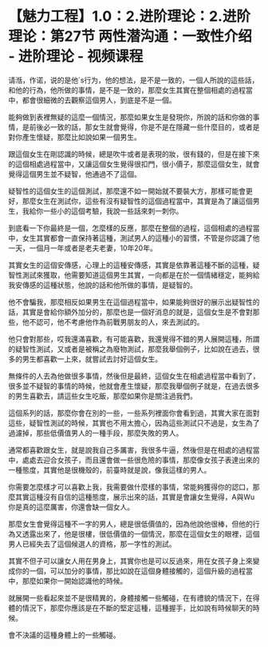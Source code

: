 # 【魅力工程】1.0：2.进阶理论：2.进阶理论：第27节 两性潜沟通：一致性介绍 - 进阶理论 - 视频课程

请湉，作诺，说的是他´s行为，他的想法，是不是一致的，一個人所說的這些話，和他的行為，他所做的事情，是不是一致的，那麼女生其實在整個相處的過程當中，都會很細微的去觀察這個男人，到底是不是一個。

能夠做到表裡無疑的這麼一個情況，那麼如果女生是發現你，所說的話和你做的事情，是前後必一致的話，那女生就會覺得，你是不是在隱藏一些什麼目的，或者是對你產生懷疑，那麼比如說如果一個男生。

跟這個女生在剛認識的時候，總是吹牛或者是表現的妝，很有錢的，但是在接下來的這個相處過程當中，又讓這個女生覺得很扣門，很小價子，那麼這個女生，就會覺得這個男生並不疑智，他通過不了這個。

疑智性的這個女生的這個測試，那麼還不如一開始就不要裝大方，那樣可能會更好，那麼女生在測試你，這些有沒有疑智性的這個過程當中，其實是為了讓這個男生，我給你一些小的這個考驗，我說一些話來刺一刺你。

到底看一下你最終是一個，怎麼樣的反應，那麼在整個的過程，這個相處的過程當中，女生其實都會一直保持著這種，測試男人的這種小的習慣，不管是你認識了他一天，一個月一年或者是老夫老妻，10年20年。

其實女生的這個安傳感，心理上的這種安傳感，其實是依靠著這種不斷的這種，疑智性測試來獲取，他需要知道這個男生其實，一向都是在於一個情緒穩定，能夠給我安傳感的這種狀態，他說的話和他所做的事情，是疑智的。

他不會騙我，那麼相反如果男生在這個過程當中，如果能夠很好的展示出疑智性的話，其實是會給你額外加分的，那麼也是一個好消息的就是，這個女生是不會對那些，他不認可，他不考慮他作為前戰男朋友的人，來去測試的。

他只會對那些，哎我還滿喜歡，有可能喜歡，我還覺得不錯的男人展開這種，所謂的疑智性測試，又或者是被稱之為廢物測試，那麼我舉個例子，比如說在過去，很多的男生都喜歡一上來，就嘗試去討好這個女生。

無條件的人去為他做很多事情，然後但是最終，這個女生在相處過程當中看到了，很多並不疑智的事情的時候，他就會產生懷疑，那麼我舉個例子就是，在過去很多的男生喜歡去，請這些女生吃飯，那麼如果你是關注過我們。

這個系列的話，那麼你會在別的一些，一些系列裡面你會看到過，其實大家在面對這些，疑智性測試的時候，其實也不用太擔心，因為這些測試只不過是，女生為了過濾掉，那些低價值男人的一種手段，那麼失敗的男人。

通常都喜歡跟女生，就是說我自己多厲害，我很多牛逼，然後但是在相處的過程當中，處處去迎合女孩子，而且還會做一些很危險的事情，那麼像女孩子表達出來的一種態度，其實他是很機殼的，前臺時就是說，像我這樣的男人。

你需要怎麼樣才可以喜歡上我，我需要做什麼樣的事情，常能夠獲得你的認口，那麼其實這種沒有自信的這種態度，展示出來的話，其實是會讓女生覺得，A與Wu你是真的這麼厲害，你還會缺一個女人。

那麼女生會覺得這種不一字的男人，總是很低價值的，因為他說他很棒，但他的行為又透露出來了，他是很樓，很低價值的一個情況，那麼在這個女生的眼裡，這個男人已經失去了這個候選人的資格，那一字性的測試。

其實不但子可以讓女人用在男身上，其實你也是可以反過來，用在女孩子身上來變成你的一個，可以加分的事情，那比如說在這個身體接觸的，這個升級的過程當中，那麼如果你一開始認識他的時候。

就展開一些看起來並不是很精異的，身體接觸一些觸碰，在有禮貌的情況下，在得體的情況下，那麼你應該是在不斷的堅定這種，這種握手，比如說有時候聊天的時候。

會不決議的這種身體上的一些觸碰。